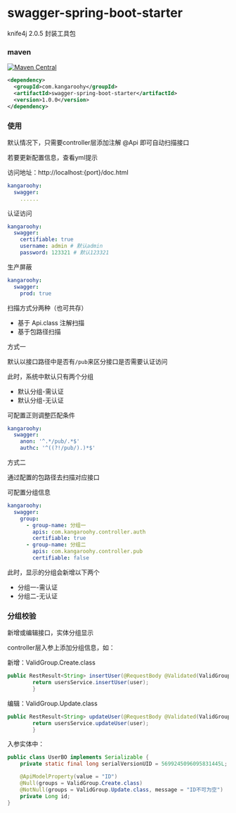 # swagger-spring-boot-starter

knife4j 2.0.5 封装工具包

### maven

[![Maven Central](https://img.shields.io/maven-central/v/com.kangaroohy/swagger-spring-boot-starter.svg)](https://search.maven.org/#search%7Cgav%7C1%7Cg%3A%22com.kangaroohy%22%20AND%20a%3A%swagger-spring-boot-starter%22)

~~~xml
<dependency>
  <groupId>com.kangaroohy</groupId>
  <artifactId>swagger-spring-boot-starter</artifactId>
  <version>1.0.0</version>
</dependency>
~~~

### 使用

默认情况下，只需要controller层添加注解 @Api 即可自动扫描接口

若要更新配置信息，查看yml提示

访问地址：http://localhost:{port}/doc.html

```yaml
kangaroohy:
  swagger:
    ......
```

认证访问

```yaml
kangaroohy:
  swagger:
    certifiable: true
    username: admin # 默认admin
    password: 123321 # 默认123321
```

生产屏蔽

```yaml
kangaroohy:
  swagger:
    prod: true
```

扫描方式分两种（也可共存）

- 基于 Api.class 注解扫描
- 基于包路径扫描

方式一

默认以接口路径中是否有`/pub`来区分接口是否需要认证访问

此时，系统中默认只有两个分组

- 默认分组-需认证
- 默认分组-无认证

可配置正则调整匹配条件
```yaml
kangaroohy:
  swagger:
    anon: '^.*/pub/.*$'
    authc: '^((?!/pub/).)*$'
```

方式二

通过配置的包路径去扫描对应接口

可配置分组信息
```yaml
kangaroohy:
  swagger:
    group:
      - group-name: 分组一
        apis: com.kangaroohy.controller.auth
        certifiable: true
      - group-name: 分组二
        apis: com.kangaroohy.controller.pub
        certifiable: false
```

此时，显示的分组会新增以下两个

- 分组一-需认证
- 分组二-无认证

### 分组校验

新增或编辑接口，实体分组显示

controller层入参上添加分组信息，如：

新增：ValidGroup.Create.class
```java
public RestResult<String> insertUser(@RequestBody @Validated(ValidGroup.Create.class) UserBO user) {
        return usersService.insertUser(user);
        }
```

编辑：ValidGroup.Update.class
```java
public RestResult<String> updateUser(@RequestBody @Validated(ValidGroup.Update.class) UserBO user) {
        return usersService.updateUser(user);
        }
```

入参实体中：
```java
public class UserBO implements Serializable {
    private static final long serialVersionUID = 5699245096095831445L;

    @ApiModelProperty(value = "ID")
    @Null(groups = ValidGroup.Create.class)
    @NotNull(groups = ValidGroup.Update.class, message = "ID不可为空")
    private Long id;
}
```